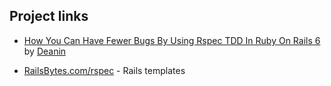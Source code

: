 ## Project links
- [How You Can Have Fewer Bugs By Using Rspec TDD In Ruby On Rails 6](https://deanin.com/blog/rspec-rails/) by 
[Deanin](https://youtu.be/AAqPc0j_2bg?si=Ov2FFyZAr8u7Dt0e)

- [RailsBytes.com/rspec](https://railsbytes.com/public/templates/z0gsLX) - Rails templates